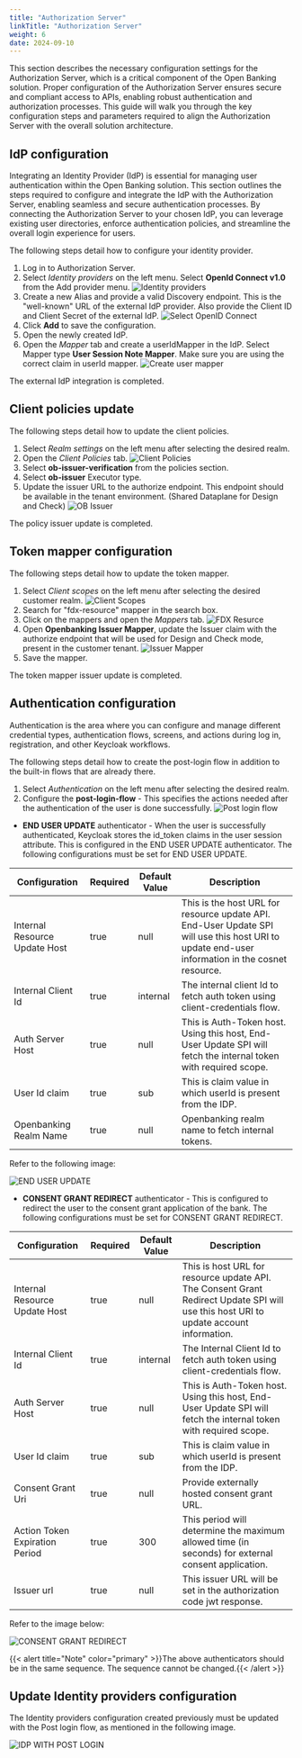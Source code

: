 ```yaml
---
title: "Authorization Server"
linkTitle: "Authorization Server"
weight: 6
date: 2024-09-10
---
```


This section describes the necessary configuration settings for the Authorization Server, which is a critical component of the Open Banking solution. Proper configuration of the Authorization Server ensures secure and compliant access to APIs, enabling robust authentication and authorization processes. This guide will walk you through the key configuration steps and parameters required to align the Authorization Server with the overall solution architecture.

## IdP configuration

Integrating an Identity Provider (IdP) is essential for managing user authentication within the Open Banking solution. This section outlines the steps required to configure and integrate the IdP with the Authorization Server, enabling seamless and secure authentication processes. By connecting the Authorization Server to your chosen IdP, you can leverage existing user directories, enforce authentication policies, and streamline the overall login experience for users.

The following steps detail how to configure your identity provider.

1. Log in to Authorization Server.
2. Select *Identity providers* on the left menu. Select **OpenId Connect v1.0** from the Add provider menu.
   ![Identity providers](/Images/AS-IdPs.png)
3. Create a new Alias and provide a valid Discovery endpoint. This is the "well-known" URL of the external IdP provider. Also provide the Client ID and Client Secret of the external IdP.
   ![Select OpenID Connect](/Images/AS-Configure-IdP.png)
4. Click **Add** to save the configuration.
5. Open the newly created IdP.
6. Open the *Mapper* tab and create a userIdMapper in the IdP. Select Mapper type **User Session Note Mapper**. Make sure you are using the correct claim in userId mapper.
   ![Create user mapper](/Images/AS-IdP-User-Mapper.png)

The external IdP integration is completed.

## Client policies update

The following steps detail how to update the client policies.

1. Select *Realm settings*  on the left menu after selecting the desired realm.
2. Open the *Client Policies* tab.
   ![Client Policies](/Images/client-policies.png)
3. Select **ob-issuer-verification** from the policies section.
4. Select **ob-issuer** Executor type.
5. Update the issuer URL to the authorize endpoint. This endpoint should be available in the tenant environment. (Shared Dataplane for Design and Check)
   ![OB Issuer](/Images/ob-issuer.png)

The policy issuer update is completed.

## Token mapper configuration

The following steps detail how to update the token mapper.

1. Select *Client scopes* on the left menu after selecting the desired customer realm.
![Client Scopes](/Images/client-scopes.png)
2. Search for "fdx-resource" mapper in the search box.
3. Click on the mappers and open the *Mappers* tab.
![FDX Resurce ](/Images/fdx-resource.png)
4. Open **Openbanking Issuer Mapper**, update the Issuer claim with the authorize endpoint that will be used for Design and Check mode, present in the customer tenant.
![Issuer Mapper ](/Images/mapper.png)
5. Save the mapper.

The token mapper issuer update is completed.

## Authentication configuration

Authentication is the area where you can configure and manage different credential types, authentication flows, screens, and actions during log in, registration, and other Keycloak workflows.

The following steps detail how to create the post-login flow in addition to the built-in flows that are already there.

1. Select *Authentication* on the left menu after selecting the desired realm.
2. Configure the **post-login-flow** - This specifies the actions needed after the authentication of the user is done successfully.
   ![Post login flow](/Images/post-login-flow.png)

* **END USER UPDATE** authenticator - When the user is successfully authenticated, Keycloak stores the id_token claims in the user session attribute. This is configured in the END USER UPDATE authenticator. The following configurations must be set for END USER UPDATE.

| Configuration                 | Required | Default Value | Description                                                                                                                                    |
| ------------------------------|----------|---------------|------------------------------------------------------------------------------------------------------------------------------------------------|
| Internal Resource Update Host | true     | null          | This is the host URL for resource update API. End-User Update SPI will use this host URI to update end-user information in the cosnet resource. |
| Internal Client Id            | true     | internal      | The internal client Id to fetch auth token using client-credentials flow.                                                       |
| Auth Server Host              | true     | null          | This is Auth-Token host. Using this host, End-User Update SPI will fetch the internal token with required scope.                              |
| User Id claim                 | true     | sub           | This is claim value in which userId is present from the IDP.                                                                                   |
| Openbanking Realm Name        | true     | null          | Openbanking realm name to fetch internal tokens.                                                                                                |

Refer to the following image:

![END USER UPDATE](/Images/end-user-update.png)

* **CONSENT GRANT REDIRECT** authenticator - This is configured to redirect the user to the consent grant application of the bank. The following configurations must be set for CONSENT GRANT REDIRECT.

| Configuration                  | Required | Default Value | Description                                                                                                                            |
|--------------------------------|----------|---------------|----------------------------------------------------------------------------------------------------------------------------------------|
| Internal Resource Update Host  | true     | null          | This is host URL for resource update API. The Consent Grant Redirect Update SPI will use this host URI to update account information.   |
| Internal Client Id             | true     | internal      | The Internal Client Id to fetch auth token using client-credentials flow.                                                                 |
| Auth Server Host               | true     | null          | This is Auth-Token host. Using this host, End-User Update SPI will fetch the internal token with required scope.                       |
| User Id claim                  | true     | sub           | This is claim value in which userId is present from the IDP.                                                                           |
| Consent Grant Uri              | true     | null          | Provide externally hosted consent grant URL.                                                                                            |
| Action Token Expiration Period | true     | 300           | This period will determine the maximum allowed time (in seconds) for external consent application.                                      |
| Issuer url                     | true     | null          | This issuer URL will be set in the authorization code jwt response.                                                                     |

Refer to the image below:

![CONSENT GRANT REDIRECT](/Images/consent-grant-redirect.png)

{{< alert title="Note" color="primary" >}}The above authenticators should be in the same sequence. The sequence cannot be changed.{{< /alert >}}

## Update Identity providers configuration

The Identity providers configuration created previously must be updated with the Post login flow, as mentioned in the following image.

![IDP WITH POST LOGIN](/Images/post-login-identity-provider.png)
